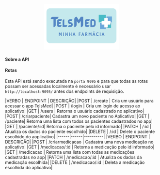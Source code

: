 
<h3 align="center"> 
<img alt="TELSMED-LOGO" height="150" width="250"  src="TELSMED-LOGO.png"><br> 
</h3>


<!-- # Projeto-Final-TelsMe -->
<!-- Projeto Final da Reprograma Back-end -->

#### **Sobre a API**


#### **Rotas**
Esta API está sendo executada na `porta 9095` e para que todas as rotas possam ser acessadas localmente é necessário usar `http://localhost:9095/` antes dos endpoints de requisição.

|VERBO | ENDPOINT | DESCRIÇÃO|
|POST | /create | Cria um usuário para acessar o app TelsMed|
|POST | /login | Cria um login de acesso ao aplicativo|
|GET | /users | Retorna o usuário cadastrado no aplicativo|
|POST | /criarpaciente| Cadastra um novo paciente no Aplicativo|
|GET | /paciente| Retorna uma lista com todos os pacientes cadastrados no app|
|GET | /paciente/:id| Retorna o paciente pelo id informado|
|PATCH | /:id | Atualiza os dados do paciente escolhido|
|DELETE | /:id | Delete o paciente escolhido do aoplicativo| 
|------|------|----------|
|VERBO | ENDPOINT | DESCRIÇÃO|
|POST | /criarmedicacao | Cadastra uma nova medicação no aplicativo|
|GET | /medicacao/:id | Retorna a medicação pelo id informado|
|GET | /medicacao | Retorna uma lista com todas as medicações cadastradas no app|
|PATCH | /medicacao/:id | Atualiza os dados da medicação escolhida|
|DELETE | /medicacao/:id | Deleta a medicação escolhida do aplicativo|
